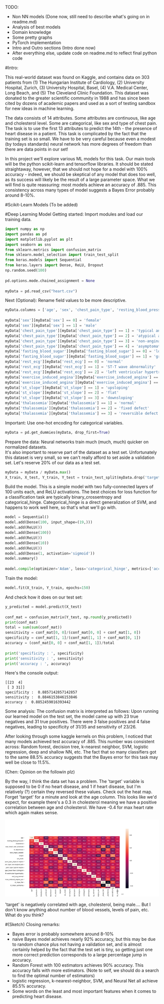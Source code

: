 TODO:
 - Non NN models   (Done now, still need to describe what's going on in readme.md)
 - Analysis of best models
 - Domain knowledge
 - Some pretty graphs
 - PyTorch implementation
 - Intro and Outro sections   (Intro done now)
 - After everything else, update code on readme.md to reflect final python code


#Intro:

This real-world dataset was found on Kaggle, and contains data on 303 patients from (1) The Hungarian Institute of Cardiology, (2) University Hospital, Zurich, (3) University Hospital, Basel, (4) V.A. Medical Center, Long Beach, and (5) The Cleveland Clinic Foundation.  This dataset was donated to the greater scientific community in 1988 and has since been cited by dozens of academic papers and used as a sort of testing sandbox for new ideas in machine learning.  

The data consists of 14 attributes.  Some attributes are continuous, like age and cholesterol level.  Some are categorical, like sex and type of chest pain.  The task is to use the first 13 attributes to predict the 14th - the presence of heart disease in a patient.  This task is complicated by the fact that the training set is so small.  We have to be very careful because even a modest (by todays standards) neural network has more degrees of freedom than there are data points in our set!

In this project we'll explore various ML models for this task.  Our main tools will be the python scikit-learn and tensorflow libraries.  It should be stated straightaway, however, that we should not hope for a model with 100% accuracy - indeed, we should be skeptical of any model that does too well, as its success will likely be the result of a large parameter space. What we will find is quite reassuring:  most models achieve an accuracy of .885.  This consistency across many types of model suggests a Bayes Error probably around 8-10%.  


#Scikit-Learn Models
(To be added)

#Deep Learning Model
Getting started:  Import modules and load our training data.

```python
import numpy as np
import pandas as pd
import matplotlib.pyplot as plt
import seaborn as sns
from sklearn.metrics import confusion_matrix
from sklearn.model_selection import train_test_split
from keras.models import Sequential
from keras.layers import Dense, ReLU, Dropout
np.random.seed(100)

pd.options.mode.chained_assignment = None

myData = pd.read_csv("heart.csv")
```

Next (Optional): Rename field values to be more descriptive.

```python
myData.columns = ['age', 'sex', 'chest_pain_type', 'resting_blood_pressure', 'cholesterol', 'fasting_blood_sugar', 'rest_ecg', 'max_heart_rate_achieved', 'exercise_induced_angina', 'st_depression', 'st_slope', 'num_major_vessels', 'thalassemia', 'target']

myData['sex'][myData['sex'] == 0] = 'female'
myData['sex'][myData['sex'] == 1] = 'male'
myData['chest_pain_type'][myData['chest_pain_type'] == 1] = 'typical angina'
myData['chest_pain_type'][myData['chest_pain_type'] == 2] = 'atypical angina'
myData['chest_pain_type'][myData['chest_pain_type'] == 3] = 'non-anginal pain'
myData['chest_pain_type'][myData['chest_pain_type'] == 4] = 'asymptomatic'
myData['fasting_blood_sugar'][myData['fasting_blood_sugar'] == 0] = 'lower than 120mg/ml'
myData['fasting_blood_sugar'][myData['fasting_blood_sugar'] == 1] = 'greater than 120mg/ml'
myData['rest_ecg'][myData['rest_ecg'] == 0] = 'normal'
myData['rest_ecg'][myData['rest_ecg'] == 1] = 'ST-T wave abnormality'
myData['rest_ecg'][myData['rest_ecg'] == 2] = 'left ventricular hypertrophy'
myData['exercise_induced_angina'][myData['exercise_induced_angina'] == 0] = 'no'
myData['exercise_induced_angina'][myData['exercise_induced_angina'] == 1] = 'yes'
myData['st_slope'][myData['st_slope'] == 1] = 'upsloping'
myData['st_slope'][myData['st_slope'] == 2] = 'flat'
myData['st_slope'][myData['st_slope'] == 3] = 'downsloping'
myData['thalassemia'][myData['thalassemia'] == 1] = 'normal'
myData['thalassemia'][myData['thalassemia'] == 2] = 'fixed defect'
myData['thalassemia'][myData['thalassemia'] == 3] = 'reversible defect'
```

Important:  Use one-hot encoding for categorical variables.
```python
myData = pd.get_dummies(myData, drop_first=True)
```

Prepare the data:  Neural networks train much (much, much) quicker on normalized datasets.  
It's also important to reserve part of the dataset as a test set.  Unfortunately this dataset is very small, so we can't really afford to set aside a validation set.  Let's reserve 20% of our data as a test set.
```python
myData = myData / myData.max()
X_train, X_test, Y_train, Y_test = train_test_split(myData.drop('target', 1), myData['target'], test_size=.2, random_state=0)
```

Build the model.  This is a simple model with two fully-connected layers of 100 units each, and ReLU activations.  The best choices for loss function for a classification task are typically binary_crossentropy and categorical_hinge.  Categorical_hinge is a direct generalization of SVM, and happens to work well here, so that's what we'll go with.
```python
model = Sequential()
model.add(Dense(100, input_shape=(19,)))
model.add(ReLU())
model.add(Dense(100))
model.add(ReLU())
model.add(Dense(10))
model.add(ReLU())
model.add(Dense(1, activation='sigmoid'))
model.summary()

model.compile(optimizer='Adam', loss='categorical_hinge', metrics=['accuracy'])
```


Train the model:
```python
model.fit(X_train, Y_train, epochs=150)
```


And check how it does on our test set:
```python
y_predicted = model.predict(X_test)

conf_mat = confusion_matrix(Y_test, np.round(y_predicted))
print(conf_mat)
total = sum(sum(conf_mat))
sensitivity = conf_mat[0, 0]/(conf_mat[0, 0] + conf_mat[1, 0])
specificity = conf_mat[1, 1]/(conf_mat[1, 1] + conf_mat[0, 1])
accuracy = (conf_mat[0, 0] + conf_mat[1, 1])/total

print('specificity : ', specificity)
print('sensitivity : ', sensitivity)
print('accuracy : ', accuracy)
```

Here's the console output:
```
[[23  4]
 [ 3 31]]
specificity :  0.8857142857142857
sensitivity :  0.8846153846153846
accuracy :  0.8852459016393442

```


Some analysis:  The confusion matrix is interpreted as follows:  Upon running our learned model on the test set, the model came up with 23 true negatives and 31 true positives.  There were 3 false positives and 4 false negatives, leading to specificity of 31/35 and sensitivity of 23/26.

After looking through some kaggle kernels on this problem, I noticed that many models achieved test accuracy of .885.  This number was consistent across:  Random forest, decision tree, k-nearest neighbor, SVM, logistic regression, deep and shallow NN, etc.  The fact that so many classifiers got to the same 88.5% accuracy suggests that the Bayes error for this task may well be close to 11.5%.  


(Chen: Opinion on the followin plz)

By the way, I think the data set has a problem.  The 'target' variable is supposed to be 0 if no heart disease, and 1 if heart disease, but I'm relatively (?) certain they reversed these values.  Check out the heat map.  Forget 'target' for a minute and look at the age column.  This looks like we'd expect, for example there's a 0.3 in cholesterol meaning we have a positive correlation between age and cholesterol.  We have -0.4 for max heart rate which again makes sense.

 ![Heatmap](/Images/heatmap.png)

'target' is negatively correlated with age, cholesterol, being male....   But I don't know anything about number of blood vessels, levels of pain, etc.  What do you think?





#(Sketch) Closing remarks:  
 - Bayes error is probably somewhere around 8-10%
 - naive Bayes model achieves nearly 92% accuracy, but this may be due to random chance plus not having a validation set, and is almost certainly helped by the fact that the test set is tiny, so getting just one more correct prediction corresponds to a large percentage jump in accuracy. 
  - Random Forest with 100 estimators achieves 90% accuracy.  This accuracy falls with more estimators.  (Note to self, we should do a search to find the optimal number of estimators)
  - logistic regression, k-nearest-neighbor, SVM, and Neural Net all achieve 85.5% accuracy.  
  - Some words on the least and most important features when it comes to predicting heart disease.



